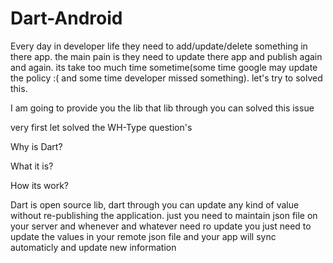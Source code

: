 # Dart-Android

Every day in developer life they need to add/update/delete something in there app. the main pain is they need to update there app and publish again and again. its take too much time sometime(some time google may update the policy :( and some time developer missed something). let's try to solved this.

I am going to provide you the lib that lib through you can solved this issue

very first let solved the WH-Type question's

Why is Dart?

What it is?

How its work?

Dart is open source lib, dart through you can update any kind of value without re-publishing the application. just you need to maintain
json file on your server and whenever and whatever need ro update you just need to update the values in your remote json file and your 
app will sync automaticly and update new information


